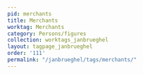 ```yaml
---
pid: merchants
title: Merchants
worktag: Merchants
category: Persons/figures
collection: worktags_janbrueghel
layout: tagpage_janbrueghel
order: '111'
permalink: "/janbrueghel/tags/merchants/"
---
```

